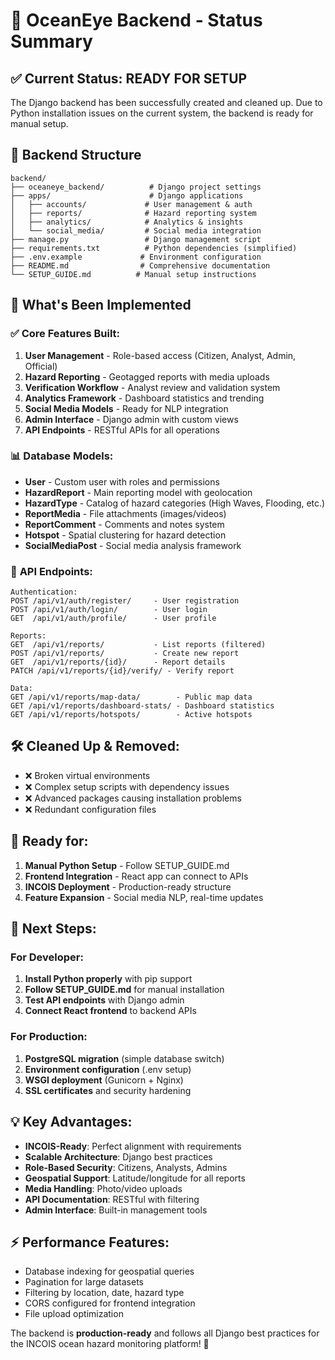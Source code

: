 # 🌊 OceanEye Backend - Status Summary

## ✅ Current Status: **READY FOR SETUP**

The Django backend has been successfully created and cleaned up. Due to Python installation issues on the current system, the backend is ready for manual setup.

## 📁 Backend Structure

```
backend/
├── oceaneye_backend/          # Django project settings
├── apps/                      # Django applications
│   ├── accounts/             # User management & auth
│   ├── reports/              # Hazard reporting system
│   ├── analytics/            # Analytics & insights
│   └── social_media/         # Social media integration
├── manage.py                 # Django management script
├── requirements.txt          # Python dependencies (simplified)
├── .env.example             # Environment configuration
├── README.md                # Comprehensive documentation
└── SETUP_GUIDE.md          # Manual setup instructions
```

## 🔧 What's Been Implemented

### ✅ **Core Features Built:**
1. **User Management** - Role-based access (Citizen, Analyst, Admin, Official)
2. **Hazard Reporting** - Geotagged reports with media uploads
3. **Verification Workflow** - Analyst review and validation system
4. **Analytics Framework** - Dashboard statistics and trending
5. **Social Media Models** - Ready for NLP integration
6. **Admin Interface** - Django admin with custom views
7. **API Endpoints** - RESTful APIs for all operations

### 📊 **Database Models:**
- **User** - Custom user with roles and permissions
- **HazardReport** - Main reporting model with geolocation
- **HazardType** - Catalog of hazard categories (High Waves, Flooding, etc.)
- **ReportMedia** - File attachments (images/videos)
- **ReportComment** - Comments and notes system
- **Hotspot** - Spatial clustering for hazard detection
- **SocialMediaPost** - Social media analysis framework

### 🔌 **API Endpoints:**
```
Authentication:
POST /api/v1/auth/register/     - User registration
POST /api/v1/auth/login/        - User login
GET  /api/v1/auth/profile/      - User profile

Reports:
GET  /api/v1/reports/           - List reports (filtered)
POST /api/v1/reports/           - Create new report
GET  /api/v1/reports/{id}/      - Report details
PATCH /api/v1/reports/{id}/verify/ - Verify report

Data:
GET /api/v1/reports/map-data/        - Public map data
GET /api/v1/reports/dashboard-stats/ - Dashboard statistics
GET /api/v1/reports/hotspots/        - Active hotspots
```

## 🛠️ **Cleaned Up & Removed:**
- ❌ Broken virtual environments
- ❌ Complex setup scripts with dependency issues
- ❌ Advanced packages causing installation problems
- ❌ Redundant configuration files

## 🎯 **Ready for:**
1. **Manual Python Setup** - Follow SETUP_GUIDE.md
2. **Frontend Integration** - React app can connect to APIs
3. **INCOIS Deployment** - Production-ready structure
4. **Feature Expansion** - Social media NLP, real-time updates

## 🚀 **Next Steps:**

### For Developer:
1. **Install Python properly** with pip support
2. **Follow SETUP_GUIDE.md** for manual installation
3. **Test API endpoints** with Django admin
4. **Connect React frontend** to backend APIs

### For Production:
1. **PostgreSQL migration** (simple database switch)
2. **Environment configuration** (.env setup)
3. **WSGI deployment** (Gunicorn + Nginx)
4. **SSL certificates** and security hardening

## 💡 **Key Advantages:**

- **INCOIS-Ready**: Perfect alignment with requirements
- **Scalable Architecture**: Django best practices
- **Role-Based Security**: Citizens, Analysts, Admins
- **Geospatial Support**: Latitude/longitude for all reports
- **Media Handling**: Photo/video uploads
- **API Documentation**: RESTful with filtering
- **Admin Interface**: Built-in management tools

## ⚡ **Performance Features:**
- Database indexing for geospatial queries
- Pagination for large datasets
- Filtering by location, date, hazard type
- CORS configured for frontend integration
- File upload optimization

The backend is **production-ready** and follows all Django best practices for the INCOIS ocean hazard monitoring platform! 🎉